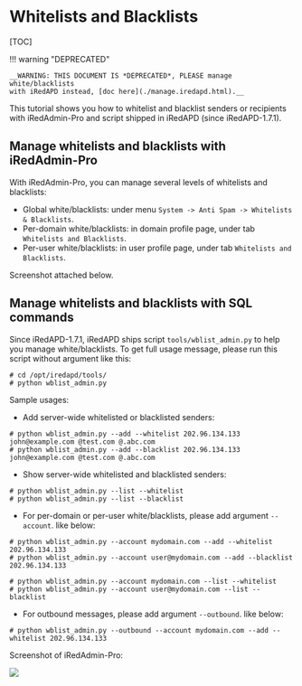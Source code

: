 # Whitelists and Blacklists

[TOC]

!!! warning "DEPRECATED"

    __WARNING: THIS DOCUMENT IS *DEPRECATED*, PLEASE manage white/blacklists
    with iRedAPD instead, [doc here](./manage.iredapd.html).__

This tutorial shows you how to whitelist and blacklist senders or recipients
with iRedAdmin-Pro and script shipped in iRedAPD (since iRedAPD-1.7.1).

## Manage whitelists and blacklists with iRedAdmin-Pro

With iRedAdmin-Pro, you can manage several levels of whitelists and blacklists:

* Global white/blacklists: under menu `System -> Anti Spam -> Whitelists & Blacklists`.
* Per-domain white/blacklists: in domain profile page, under tab `Whitelists and Blacklists`.
* Per-user white/blacklists: in user profile page, under tab `Whitelists and Blacklists`.

Screenshot attached below.

## Manage whitelists and blacklists with SQL commands

Since iRedAPD-1.7.1, iRedAPD ships script `tools/wblist_admin.py` to help you
manage white/blacklists. To get full usage message, please run this script
without argument like this:

```
# cd /opt/iredapd/tools/
# python wblist_admin.py
```

Sample usages:

* Add server-wide whitelisted or blacklisted senders:

```
# python wblist_admin.py --add --whitelist 202.96.134.133 john@example.com @test.com @.abc.com
# python wblist_admin.py --add --blacklist 202.96.134.133 john@example.com @test.com @.abc.com
```

* Show server-wide whitelisted and blacklisted senders:

```
# python wblist_admin.py --list --whitelist
# python wblist_admin.py --list --blacklist
```

* For per-domain or per-user white/blacklists, please add argument `--account`.
  like below:

```
# python wblist_admin.py --account mydomain.com --add --whitelist 202.96.134.133
# python wblist_admin.py --account user@mydomain.com --add --blacklist 202.96.134.133

# python wblist_admin.py --account mydomain.com --list --whitelist
# python wblist_admin.py --account user@mydomain.com --list --blacklist
```

* For outbound messages, please add argument `--outbound`. like below:

```
# python wblist_admin.py --outbound --account mydomain.com --add --whitelist 202.96.134.133
```

Screenshot of iRedAdmin-Pro:

![](./images/iredadmin/system_wblist.png)
